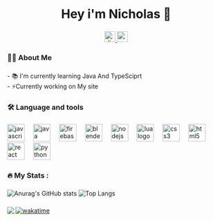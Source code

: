 <h1 align="center">Hey i'm Nicholas  👋</h1>

###

<div align="center">
  <a href="c0dezey.github.io/discord" target="_blank"> 
    <img src="https://img.shields.io/static/v1?message=Discord&logo=discord&label=&color=7289DA&logoColor=white&labelColor=&style=for-the-badge" height="25" alt="discord logo"  />
  </a>
  <a href="youtube.com/codezey9143" target="_blank">
    <img src="https://img.shields.io/static/v1?message=Youtube&logo=youtube&label=&color=FF0000&logoColor=white&labelColor=&style=for-the-badge" height="25" alt="youtube logo"  />
  </a>
</div>

###

<h3 align="left">👩‍💻  About Me</h3>

###

<p align="left">- 📚 I'm currently learning Java And TypeSciprt <br>- ⚡Currently working on My site</p>

###

<h3 align="left">🛠 Language and tools</h3>

###

<div align="left">
  <img src="https://cdn.jsdelivr.net/gh/devicons/devicon/icons/javascript/javascript-original.svg" height="40" alt="javascript logo"  />
  <img width="12" />
  <img src="https://cdn.jsdelivr.net/gh/devicons/devicon/icons/java/java-original.svg" height="40" alt="java logo"  />
  <img width="12" />
  <img src="https://cdn.jsdelivr.net/gh/devicons/devicon/icons/firebase/firebase-plain-wordmark.svg" height="40" alt="firebase logo"  />
  <img width="12" />
  <img src="https://cdn.jsdelivr.net/gh/devicons/devicon/icons/blender/blender-original.svg" height="40" alt="blender logo"  />
  <img width="12" />
  <img src="https://cdn.jsdelivr.net/gh/devicons/devicon/icons/nodejs/nodejs-original.svg" height="40" alt="nodejs logo"  />
  <img width="12" />
  <img src="https://cdn.jsdelivr.net/gh/devicons/devicon/icons/lua/lua-original.svg" height="40" alt="lua logo"  />
  <img width="12" />
  <img src="https://cdn.jsdelivr.net/gh/devicons/devicon/icons/css3/css3-original.svg" height="40" alt="css3 logo"  />
  <img width="12" />
  <img src="https://cdn.jsdelivr.net/gh/devicons/devicon/icons/html5/html5-original.svg" height="40" alt="html5 logo"  />
  <img width="12" />
  <img src="https://cdn.jsdelivr.net/gh/devicons/devicon/icons/react/react-original.svg" height="40" alt="react logo"  />
  <img width="12" />
  <img src="https://cdn.jsdelivr.net/gh/devicons/devicon/icons/python/python-original.svg" height="40" alt="python logo"  />
</div>

###

<h3 align="left">🔥  My Stats :</h3>

###
  ![Anurag's GitHub stats](https://github-readme-stats.vercel.app/api?username=C0dezey\&rank_icon=percentile)
  ![Top Langs](https://github-readme-stats.vercel.app/api/top-langs/?username=C0dezey&hide_progress=false&theme=dark)
###

<img align="left" src="https://visitor-badge.laobi.icu/badge?page_id=Codezey.Codezey&left_color=slategray"  />

[![wakatime](https://wakatime.com/badge/user/8234c2d2-7052-49b7-9a38-78d8e2502efa/project/ad248bf6-f571-448c-90d7-03aaed165cde.svg)](https://wakatime.com/badge/user/8234c2d2-7052-49b7-9a38-78d8e2502efa/project/ad248bf6-f571-448c-90d7-03aaed165cde)
###
